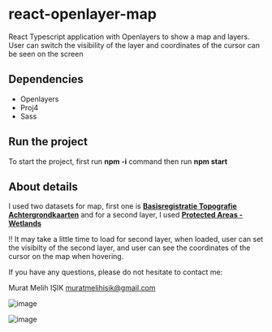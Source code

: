 # react-openlayer-map
React Typescript application with Openlayers to show a map and layers.
User can switch the visibility of the layer and coordinates of the cursor can be seen on the screen

## Dependencies
- Openlayers
- Proj4
- Sass

## Run the project
To start the project, first run 
**npm -i** 
command then run
**npm start**

## About details
I used two datasets for map, first one is 
[**Basisregistratie Topografie Achtergrondkaarten**](https://www.pdok.nl/introductie/-/article/basisregistratie-topografie-achtergrondkaarten-brt-a-) and for a second layer, I used 
[**Protected Areas - Wetlands**](https://www.pdok.nl/geo-services/-/article/beschermde-gebieden-wetlands-inspire-geharmoniseerd-)


!! It may take a little time to load for second layer, when loaded, user can set the visibilty of the second layer, and user can see the coordinates of the cursor on the map when hovering.

If you have any questions, please do not hesitate to contact me:

Murat Melih IŞIK
muratmelihisik@gmail.com

![image](https://github.com/muratmelih/react-openlayer-map/assets/8982629/7c2c2c1f-f3de-426a-99cc-cb216fec271a)

![image](https://github.com/muratmelih/react-openlayer-map/assets/8982629/825bf52a-c5e0-4746-ac2f-b9d33b7845c8)
